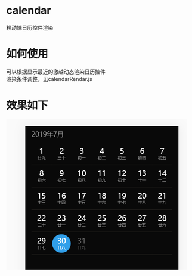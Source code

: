 # calendar
移动端日历控件渲染

# 如何使用
可以根据显示最近的激越动态渲染日历控件  
渲染条件调整，见calendarRendar.js  
# 效果如下
![Image text](https://github.com/luotaiqiang/calendar/blob/master/sourceImgs/showCalendar.png)

 
 
  
